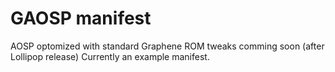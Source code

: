 GAOSP manifest
==============
AOSP optomized with standard Graphene ROM tweaks comming soon (after Lollipop release)
Currently an example manifest.
